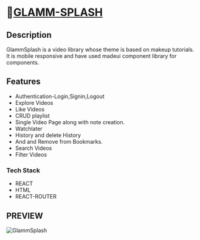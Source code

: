 #  🔗[GLAMM-SPLASH](https://glamsplash.netlify.app/)
## Description
GlammSplash is a video library whose theme is based on makeup tutorials.
It is mobile responsive and have used madeui component library for components.

## Features
+ Authentication-Login,Signin,Logout
+ Explore Videos
+ Like Videos
+ CRUD playlist
+ Single Video Page along with note creation.
+ Watchlater
+ History and delete History
+ And and Remove from Bookmarks.
+ Search Videos
+ Filter Videos


### Tech Stack
+ REACT
+ HTML
+ REACT-ROUTER

## PREVIEW

![GlammSplash](https://res.cloudinary.com/ds6cgk1wy/image/upload/v1653072600/Matrix%20images/rgqdqbqzb135dsohqnvl.gif)
